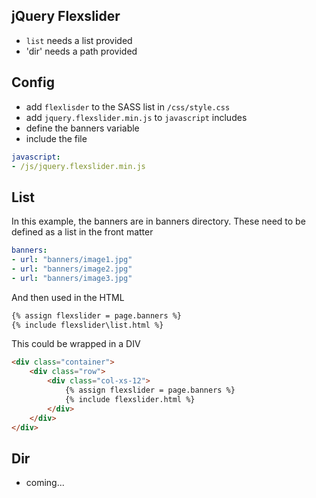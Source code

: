 jQuery Flexslider
-----------------

* `list` needs a list provided
* 'dir' needs a path provided

## Config

* add `flexlisder` to the SASS list in `/css/style.css`
* add `jquery.flexslider.min.js` to `javascript` includes
* define the banners variable
* include the file

```yaml
javascript:
- /js/jquery.flexslider.min.js
```


## List

In this example, the banners are in banners directory. These need to be defined
as a list in the front matter

```yaml
banners:
- url: "banners/image1.jpg"
- url: "banners/image2.jpg"
- url: "banners/image3.jpg"
```

And then used in the HTML

```html
{% assign flexslider = page.banners %}
{% include flexslider\list.html %}
```

This could be wrapped in a DIV

```html
<div class="container">
    <div class="row">
        <div class="col-xs-12">
            {% assign flexslider = page.banners %}
            {% include flexslider.html %}
        </div>
    </div>
</div>
```

## Dir

* coming...